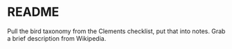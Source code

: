 # README
Pull the bird taxonomy from the Clements checklist, put that into notes. Grab a brief description from Wikipedia.
